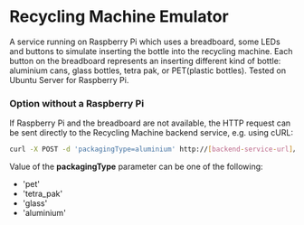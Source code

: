 # Recycling Machine Emulator
A service running on Raspberry Pi which uses a breadboard, some LEDs and buttons to simulate inserting the bottle into the recycling machine. Each button on the breadboard represents an inserting different kind of bottle: aluminium cans, glass bottles, tetra pak, or PET(plastic bottles). Tested on Ubuntu Server for Raspberry Pi.

### Option without a Raspberry Pi
If Raspberry Pi and the breadboard are not available, the HTTP request can be sent directly to the Recycling Machine backend service, e.g. using cURL:
```bash
curl -X POST -d 'packagingType=aluminium' http://[backend-service-url]/insertBottle
```
Value of the **packagingType** parameter can be one of the following: 
- 'pet'
- 'tetra_pak'
- 'glass'
- 'aluminium'
